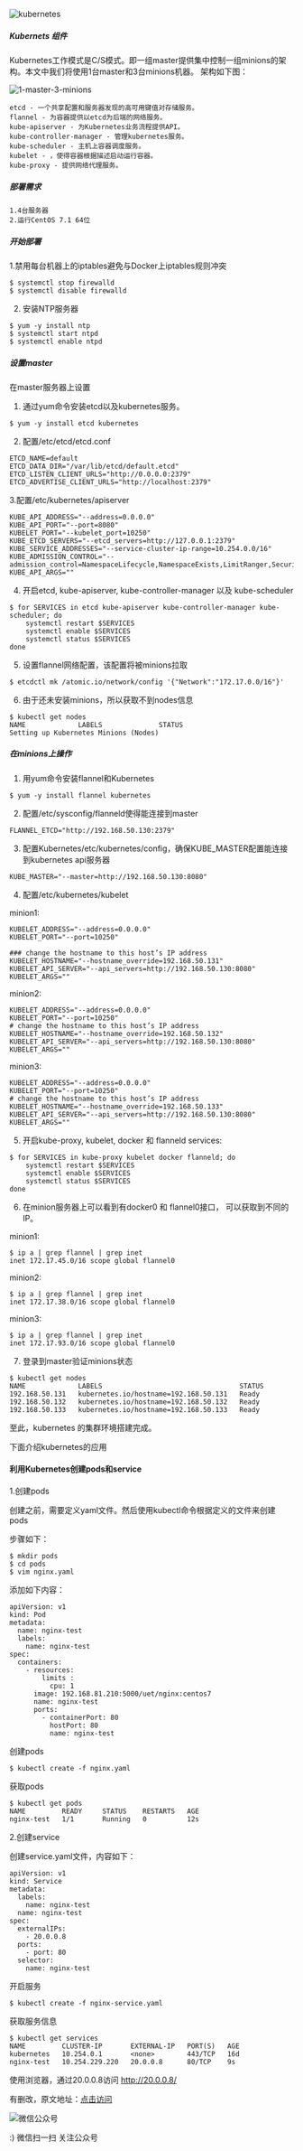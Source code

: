 <!--
author: os4uinfo
head: https://os4u.info/blog/img/sun.png
date: 2017-05-19
title: Centos 7 上安装Kubernetes集群（转载）
tags: Docker
images: https://os4u.info/blog/img/sun.png
category: Docker
status: publish
summary: Docker容器技术是当下比较热门的技术，业务应用逐渐转向容器化，掌握容器集群管理也是运维技能必要条件。从Kubernetes开始，走进一个容器的世界吧。
-->




![kubernetes](https://severalnines.com/sites/default/files/kube7-logo.png)

##### Kubernets 组件
Kubernetes工作模式是C/S模式。即一组master提供集中控制一组minions的架构。本文中我们将使用1台master和3台minions机器。
架构如下图：


![1-master-3-minions](https://severalnines.com/sites/default/files/kube7-arch.png)

```
etcd - 一个共享配置和服务器发现的高可用键值对存储服务。
flannel - 为容器提供以etcd为后端的网络服务。
kube-apiserver - 为Kubernetes业务流程提供API。
kube-controller-manager - 管理kubernetes服务。
kube-scheduler - 主机上容器调度服务。
kubelet - ，使得容器根据描述启动运行容器。
kube-proxy - 提供网络代理服务。
```

##### 部署需求

```
1.4台服务器
2.运行CentOS 7.1 64位
```

##### 开始部署

1.禁用每台机器上的iptables避免与Docker上iptables规则冲突

```
$ systemctl stop firewalld
$ systemctl disable firewalld
```

2. 安装NTP服务器

```
$ yum -y install ntp
$ systemctl start ntpd
$ systemctl enable ntpd
```

##### 设置master

在master服务器上设置

1. 通过yum命令安装etcd以及kubernetes服务。

```
$ yum -y install etcd kubernetes
```

2. 配置/etc/etcd/etcd.conf

```
ETCD_NAME=default
ETCD_DATA_DIR="/var/lib/etcd/default.etcd"
ETCD_LISTEN_CLIENT_URLS="http://0.0.0.0:2379"
ETCD_ADVERTISE_CLIENT_URLS="http://localhost:2379"
```

3.配置/etc/kubernetes/apiserver

```
KUBE_API_ADDRESS="--address=0.0.0.0"
KUBE_API_PORT="--port=8080"
KUBELET_PORT="--kubelet_port=10250"
KUBE_ETCD_SERVERS="--etcd_servers=http://127.0.0.1:2379"
KUBE_SERVICE_ADDRESSES="--service-cluster-ip-range=10.254.0.0/16"
KUBE_ADMISSION_CONTROL="--admission_control=NamespaceLifecycle,NamespaceExists,LimitRanger,SecurityContextDeny,ResourceQuota"
KUBE_API_ARGS=""
```

4. 开启etcd, kube-apiserver, kube-controller-manager 以及 kube-scheduler

```
$ for SERVICES in etcd kube-apiserver kube-controller-manager kube-scheduler; do
    systemctl restart $SERVICES
    systemctl enable $SERVICES
    systemctl status $SERVICES 
done
```

5. 设置flannel网络配置，该配置将被minions拉取

```
$ etcdctl mk /atomic.io/network/config '{"Network":"172.17.0.0/16"}'
```

6. 由于还未安装minions，所以获取不到nodes信息

```
$ kubectl get nodes
NAME             LABELS              STATUS
Setting up Kubernetes Minions (Nodes)
```


##### 在minions上操作

1. 用yum命令安装flannel和Kubernetes

```
$ yum -y install flannel kubernetes
```

2. 配置/etc/sysconfig/flanneld使得能连接到master

```
FLANNEL_ETCD="http://192.168.50.130:2379"
```

3. 配置Kubernetes/etc/kubernetes/config，确保KUBE_MASTER配置能连接到kubernetes api服务器

```
KUBE_MASTER="--master=http://192.168.50.130:8080"
```

4. 配置/etc/kubernetes/kubelet

minion1:

```
KUBELET_ADDRESS="--address=0.0.0.0"
KUBELET_PORT="--port=10250"

### change the hostname to this host’s IP address
KUBELET_HOSTNAME="--hostname_override=192.168.50.131"
KUBELET_API_SERVER="--api_servers=http://192.168.50.130:8080"
KUBELET_ARGS=""
```

minion2:
```
KUBELET_ADDRESS="--address=0.0.0.0"
KUBELET_PORT="--port=10250"
# change the hostname to this host’s IP address
KUBELET_HOSTNAME="--hostname_override=192.168.50.132"
KUBELET_API_SERVER="--api_servers=http://192.168.50.130:8080"
KUBELET_ARGS=""
```

minion3:

```
KUBELET_ADDRESS="--address=0.0.0.0"
KUBELET_PORT="--port=10250"
# change the hostname to this host’s IP address
KUBELET_HOSTNAME="--hostname_override=192.168.50.133"
KUBELET_API_SERVER="--api_servers=http://192.168.50.130:8080"
KUBELET_ARGS=""
```


5. 开启kube-proxy, kubelet, docker 和 flanneld services:

```
$ for SERVICES in kube-proxy kubelet docker flanneld; do
    systemctl restart $SERVICES
    systemctl enable $SERVICES
    systemctl status $SERVICES 
done
```

6. 在minion服务器上可以看到有docker0 和 flannel0接口， 可以获取到不同的IP。


minion1:

```
$ ip a | grep flannel | grep inet
inet 172.17.45.0/16 scope global flannel0
```

minion2:

```
$ ip a | grep flannel | grep inet
inet 172.17.38.0/16 scope global flannel0
```

minion3:

```
$ ip a | grep flannel | grep inet
inet 172.17.93.0/16 scope global flannel0
```

7. 登录到master验证minions状态

```
$ kubectl get nodes
NAME             LABELS                                  STATUS
192.168.50.131   kubernetes.io/hostname=192.168.50.131   Ready
192.168.50.132   kubernetes.io/hostname=192.168.50.132   Ready
192.168.50.133   kubernetes.io/hostname=192.168.50.133   Ready
```

至此，kubernetes 的集群环境搭建完成。

下面介绍kubernetes的应用

#### 利用Kubernetes创建pods和service

1.创建pods

创建之前，需要定义yaml文件。然后使用kubectl命令根据定义的文件来创建pods

步骤如下：

```
$ mkdir pods
$ cd pods
$ vim nginx.yaml
```
添加如下内容：

```
apiVersion: v1
kind: Pod
metadata:
  name: nginx-test
  labels:
    name: nginx-test
spec:
  containers:
    - resources:
        limits :
          cpu: 1
      image: 192.168.81.210:5000/uet/nginx:centos7
      name: nginx-test
      ports:
        - containerPort: 80
          hostPort: 80
          name: nginx-test
```

创建pods

```
$ kubectl create -f nginx.yaml

```

获取pods

```
$ kubectl get pods
NAME         READY     STATUS    RESTARTS   AGE
nginx-test   1/1       Running   0          12s
```

2.创建service

创建service.yaml文件，内容如下：
```
apiVersion: v1
kind: Service
metadata:
  labels:
    name: nginx-test
  name: nginx-test
spec:
  externalIPs:
    - 20.0.0.8
  ports:
    - port: 80
  selector:
    name: nginx-test
```

开启服务

```
$ kubectl create -f nginx-service.yaml
```

获取服务信息

```
$ kubectl get services
NAME         CLUSTER-IP       EXTERNAL-IP   PORT(S)   AGE
kubernetes   10.254.0.1       <none>        443/TCP   16d
nginx-test   10.254.229.220   20.0.0.8      80/TCP    9s
```

使用浏览器，通过20.0.0.8访问
http://20.0.0.8/

有删改，原文地址：[点击访问](https://severalnines.com/blog/installing-kubernetes-cluster-minions-centos7-manage-pods-services)




![微信公众号](https://www.os4u.info/wx.jpg) 

:) 微信扫一扫 关注公众号 